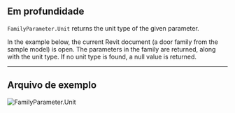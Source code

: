 ## Em profundidade
`FamilyParameter.Unit` returns the unit type of the given parameter.

In the example below, the current Revit document (a door family from the sample model) is open. The parameters in the family are returned, along with the unit type. If no unit type is found, a null value is returned.
___
## Arquivo de exemplo

![FamilyParameter.Unit](./Revit.Elements.FamilyParameter.Unit_img.jpg)

